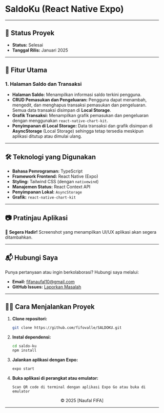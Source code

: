 # **SaldoKu (React Native Expo)**

---

## 🚧 **Status Proyek**

- **Status:** Selesai
- **Tanggal Rilis:** Januari 2025

---

## 🚀 **Fitur Utama**

### **1. Halaman Saldo dan Transaksi**

- **Halaman Saldo:** Menampilkan informasi saldo terkini pengguna.
- **CRUD Pemasukan dan Pengeluaran:** Pengguna dapat menambah, mengedit, dan menghapus transaksi pemasukan dan pengeluaran. Semua data transaksi disimpan di **Local Storage**.
- **Grafik Transaksi:** Menampilkan grafik pemasukan dan pengeluaran dengan menggunakan `react-native-chart-kit`.
- **Penyimpanan di Local Storage:** Data transaksi dan grafik disimpan di **AsyncStorage** (Local Storage) sehingga tetap tersedia meskipun aplikasi ditutup atau dimulai ulang.

---

## 🛠️ **Teknologi yang Digunakan**

- **Bahasa Pemrograman:** TypeScript
- **Framework Frontend:** React Native (Expo)
- **Styling:** Tailwind CSS (dengan `nativewind`)
- **Manajemen Status:** React Context API
- **Penyimpanan Lokal:** `AsyncStorage`
- **Grafik:** `react-native-chart-kit`

---

## 📷 **Pratinjau Aplikasi**

🚧 **Segera Hadir!** Screenshot yang menampilkan UI/UX aplikasi akan segera ditambahkan.

---

## 📬 **Hubungi Saya**

Punya pertanyaan atau ingin berkolaborasi? Hubungi saya melalui:

- **Email:** [fifanaufal10@gmail.com](mailto:fifanaufal10@gmail.com)
- **GitHub Issues:** [Laporkan Masalah](https://github.com/fifovalle/SALDOKU/issues/new)

---

## 👨‍💻 **Cara Menjalankan Proyek**

1. **Clone repositori:**

   ```bash
   git clone https://github.com/fifovalle/SALDOKU.git
   ```

2. **Instal dependensi:**

   ```bash
   cd saldo-ku
   npm install
   ```

3. **Jalankan aplikasi dengan Expo:**

   ```bash
   expo start
   ```

4. **Buka aplikasi di perangkat atau emulator:**
   ```plaintext
   Scan QR code di terminal dengan aplikasi Expo Go atau buka di emulator
   ```

<div align="center">
  &copy; 2025 [Naufal FIFA]
</div>

---
